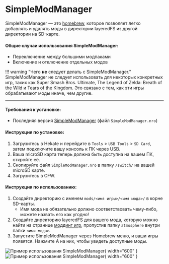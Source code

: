 # SimpleModManager

SimpleModManager — это [homebrew](index.md#terminologies), которое позволяет легко добавлять и удалять моды в директории layeredFS из другой директории на SD-карте.

#### Общие случаи использования SimpleModManager:

- Переключение между большими модпаками
- Включение и отключение отдельных модов

!!! warning "Чего **не** следует делать с SimpleModManager."
    SimpleModManager не следует использовать для некоторых конкретных игр, таких как Super Smash Bros. Ultimate, The Legend of Zelda: Breath of the Wild и Tears of the Kingdom. Это связано с тем, как эти игры обрабатывают моды иначе, чем другие.

-----

#### Требования к установке:
- Последняя версия [SimpleModManager](https://github.com/nadrino/SimpleModManager/releases/latest) (файл `SimpleModManager.nro`)

#### Инструкция по установке:
1. Загрузитесь в Hekate и перейдите в `Tools` > `USB Tools` > `SD Card`, затем подключите вашу консоль к ПК через USB.
2. Ваша microSD карта теперь должна быть доступна на вашем ПК, откройте её.
3. Скопируйте файл `SimpleModManager.nro` в папку `/switch/` на вашей microSD карте.
4. Загрузитесь в CFW.

#### Инструкция по использованию:
1. Создайте директорию с именем `mods/<имя игры>/<имя мода>/` в корне SD-карты.
    - Имя мода не обязательно должно соответствовать чему-либо, можете назвать его как угодно!
2. Создайте директорию layeredFS для вашего мода, которую можно найти на странице [моддинг игр](../extras/game_modding.md), пропустив папку `atmosphere` внутри папки `<имя мода>`.
3. Запустите SimpleModManager через Homebrew меню, и ваши игры появятся. Нажмите A на них, чтобы увидеть доступные моды.

![Пример использования SimpleModManager](img/simplemodmanager1.jpg){ width="600" }
![Пример использования SimpleModManager](img/simplemodmanager2.jpg){ width="600" }
